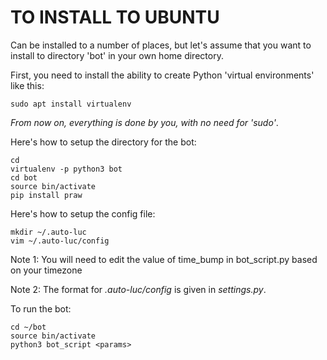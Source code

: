 
# TO INSTALL TO UBUNTU

Can be installed to a number of places, but let's assume that you
want to install to directory 'bot' in your own home directory. 


First, you need to install the ability to create Python 'virtual environments'
like this:

    sudo apt install virtualenv

_From now on, everything is done by you, with no need for 'sudo'_.

Here's how to setup the directory for the bot:

    cd 
    virtualenv -p python3 bot
    cd bot 
    source bin/activate
    pip install praw 

Here's how to setup the config file:

    mkdir ~/.auto-luc
    vim ~/.auto-luc/config

Note 1: You will need to edit the value of time_bump in 
bot_script.py based on your timezone

Note 2: The format for _.auto-luc/config_ is given in _settings.py_.

To run the bot:

    cd ~/bot 
    source bin/activate
    python3 bot_script <params>


